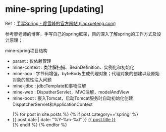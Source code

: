 
# mine-spring [updating]

Ref：[手写Spring - 廖雪峰的官方网站 (liaoxuefeng.com)](https://www.liaoxuefeng.com/wiki/1539348902182944)

参考廖老师的博客，手写自己的spring框架，目的深入了解spring的工作方式及设计原理；



mine-spring项目结构

* parant : 仅依赖管理
* mine-context : 类注解扫描、BeanDefinition、实例化和初始化
* mine-aop : 字节码增强，byteBody生成代理对象；代理对象的创建以及原始对象的属性注入问题
* mine-jdbc : jdbcTemplate和事物注解
* mine-web : DispatherServlet，MVC注解，modelAndView
* mine-boot : 嵌入Tomcat，启动Tomcat服务时自动初始化创建DispatcherServlet和ApplicationContext


<ul>
    {% for post in site.posts %}
        {% if post.category=='spring' %}
        <li>
            <div>
                <span>{{ post.date | date: "%Y-%m-%d" }}</span>
                <a href="{{ site.url }}{{ post.url }}">{{ post.title }}</a>
            </div>
        </li>
        {% endif %}
    {% endfor %}
</ul> 